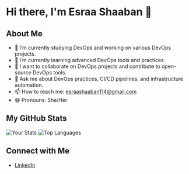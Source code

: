# Hi there, I'm Esraa Shaaban 👋

## About Me
- 🔭 I’m currently studying DevOps and working on various DevOps projects.
- 🌱 I’m currently learning advanced DevOps tools and practices.
- 👯 I want to collaborate on DevOps projects and contribute to open-source DevOps tools.
- 💬 Ask me about DevOps practices, CI/CD pipelines, and infrastructure automation.
- 📫 How to reach me: [esraashaaban114@gmail.com](mailto:esraashaaban114@gmail.com)
- 😄 Pronouns: She/Her


## My GitHub Stats
![Your Stats](https://github-readme-stats.vercel.app/api?username=EsraaShaabanElsayed&show_icons=true&hide_title=true)
![Top Languages](https://github-readme-stats.vercel.app/api/top-langs/?username=EsraaShaabanElsayed&layout=compact)


## Connect with Me
- [LinkedIn](https://www.linkedin.com/in/esraa-shaaban-007512206/)

